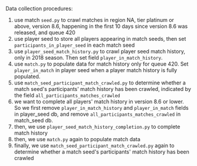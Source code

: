 Data collection procedures:
1. use match `seed.py` to crawl matches in region NA, tier platinum or above, version 8.6, happening in the first
10 days since version 8.6 was released, and queue 420
2. use player seed to store all players appearing in match seeds, then set `participants_in_player_seed` in each match seed
3. use `player_seed_match_history.py` to crawl player seed match history, only in 2018 season. Then set
field `player_in_match_history`.
4. use `match.py` to populate data for match history only for queue 420. Set `player_in_match` in player seed when a player match history
is fully populated.
5. use `match_seed_participant_match_crawled.py` to determine whether a match seed's participants' match history has
been crawled, indicated by the field `all_participants_matches_crawled`
6. we want to complete all players' match history in version 8.6 or lower. 
So we first remove  `player_in_match_history` and `player_in_match` fields in player_seed db, and remove `all_participants_matches_crawled` in match_seed db.
7. then, we use `player_seed_match_history_completion.py` to complete match history
8. then, we use `match.py` again to populate match data
9. finally, we use `match_seed_participant_match_crawled.py` again to determine whether a match seed's participants' match history has
been crawled 